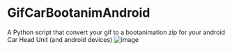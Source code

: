 # GifCarBootanimAndroid
A Python script that convert your gif to a bootanimation zip for your android Car Head Unit (and android devices)
![image](https://github.com/soaresden/GifCarBootanimAndroid/assets/54243866/b17d0e6d-22aa-4ed3-8053-3754b8e0fdb9)
